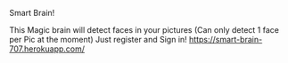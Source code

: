 Smart Brain!

This Magic brain will detect faces in your pictures (Can only detect 1 face per Pic at the moment) 
Just register and Sign in!
https://smart-brain-707.herokuapp.com/
